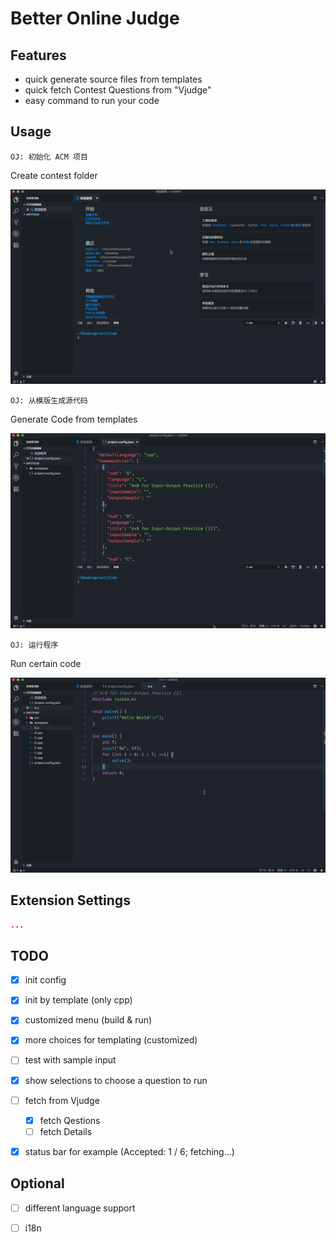 # Better Online Judge

## Features
- quick generate source files from templates
- quick fetch Contest Questions from "Vjudge"
- easy command to run your code

## Usage
`OJ: 初始化 ACM 项目`

Create contest folder

![image](https://github.com/InfiniteXyy/vscode-better-online-judge/blob/master/static/screenshots/from_vj.mov.gif)


`OJ: 从模版生成源代码`

Generate Code from templates

![image](https://github.com/InfiniteXyy/vscode-better-online-judge/blob/master/static/screenshots/create_template.mov.gif)


`OJ: 运行程序`

Run certain code

![image](https://github.com/InfiniteXyy/vscode-better-online-judge/blob/master/static/screenshots/runcode.mov.gif)

## Extension Settings
```json
...
```

## TODO
- [x] init config
- [x] init by template (only cpp)
- [x] customized menu (build & run)
- [x] more choices for templating (customized)
- [ ] test with sample input
- [x] show selections to choose a question to run
- [ ] fetch from Vjudge
  - [x] fetch Qestions
  - [ ] fetch Details
- [x] status bar for example (Accepted: 1 / 6; fetching...)


## Optional
- [ ] different language support
- [ ] i18n

